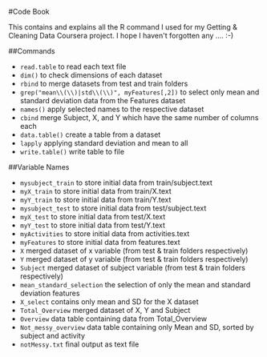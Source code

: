 #Code Book

This contains and explains all the R command I used for my Getting & Cleaning Data Coursera project.
I hope I haven't forgotten any .... :-)

##Commands
- `read.table` to read each text file
- `dim()` to check dimensions of each dataset
- `rbind` to merge datasets from test and train folders
- `grep("mean\\(\\)|std\\(\\)", myFeatures[,2])` to select only mean and standard deviation data from the Features dataset
- `names()` apply selected names to the respective dataset
- `cbind` merge Subject, X, and Y which have the same number of columns each
- `data.table()` create a table from a dataset
- `lapply` applying standard deviation and mean to all
- `write.table()` write table to file


##Variable Names
- `mysubject_train` to store initial data from train/subject.text
- `myX_train`       to store initial data from train/X.text
- `myY_train`       to store initial data from train/Y.text
- `mysubject_test`  to store initial data from test/subject.text
- `myX_test`        to store initial data from test/X.text
- `myY_test`        to store initial data from test/Y.text
- `myActivities`    to store initial data from activities.text
- `myFeatures`      to store initial data from features.text
- `X`               merged dataset of x variable (from test & train folders respectively)
- `Y`               merged dataset of y variable (from test & train folders respectively)
- `Subject`         merged dataset of subject variable (from test & train folders respectively)
- `mean_standard_selection` the selection of only the mean and standard deviation features
- `X_select`          contains only mean and SD for the X dataset
- `Total_Overview`  merged dataset of X, Y and Subject
- `Overview`        data table containing data from Total_Overview
- `Not_messy_overview` data table containing only Mean and SD, sorted by subject and activity
- `notMessy.txt`    final output as text file
